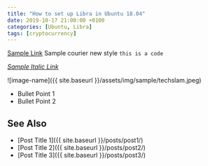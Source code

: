 ```yaml
---
title: "How to set up Libra in Ubuntu 18.04"
date: 2019-10-17 21:00:00 +0100
categories: [Ubuntu, Libra]
tags: [cryptocurrency]
---
```



[Sample Link](https://www.example.com/) 
Sample courier new style `this is a code`

[*Sample Italic Link*](https://www.example.com/)

![image-name]({{ site.baseurl }}/assets/img/sample/techslam.jpeg)

- Bullet Point 1
- Bullet Point 2

## See Also

* [Post Title 1]({{ site.baseurl }}/posts/post1/)
* [Post Title 2]({{ site.baseurl }}/posts/post2/)
* [Post Title 3]({{ site.baseurl }}/posts/post3/)

